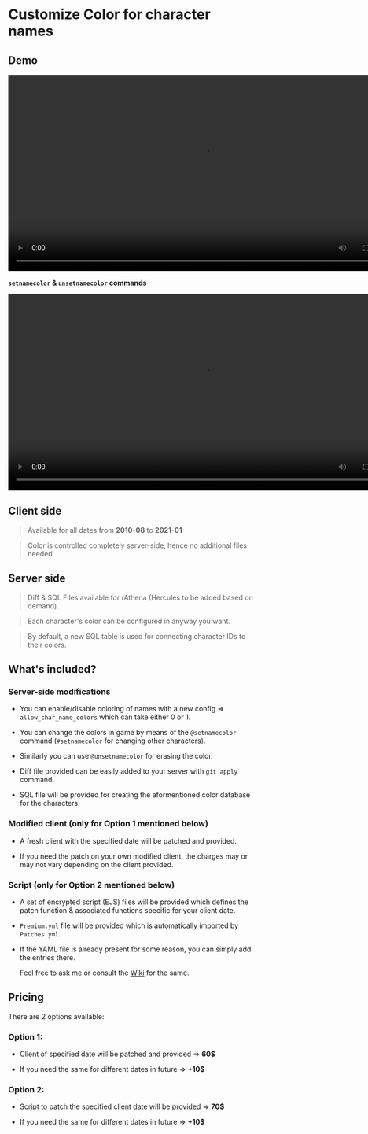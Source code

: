 
# Customize Color for character names

## Demo

<video src="https://raw.githubusercontent.com/Neo-Mind/Wikages/base/WARP/Clips/NameColor_Demo.mp4" width="800" controls></video>

**`setnamecolor` & `unsetnamecolor` commands**

<video src="https://raw.githubusercontent.com/Neo-Mind/Wikages/base/WARP/Clips/NameColor_cmdDemo.mp4" width="800" controls></video>

## Client side
> Available for all dates from **2010-08** to **2021-01**

> Color is controlled completely server-side, hence no additional files needed.

## Server side
> Diff & SQL Files available for rAthena (Hercules to be added based on demand).

> Each character's color can be configured in anyway you want.

> By default, a new SQL table is used for connecting character IDs to their colors.

## What's included?

### Server-side modifications

- You can enable/disable coloring of names with a new config => `allow_char_name_colors` which can take either 0 or 1.

- You can change the colors in game by means of the `@setnamecolor` command (`#setnamecolor` for changing other characters).

- Similarly you can use `@unsetnamecolor` for erasing the color.

- Diff file provided can be easily added to your server with `git apply` command.

- SQL file will be provided for creating the aformentioned color database for the characters.

### Modified client (only for Option 1 mentioned below)

- A fresh client with the specified date will be patched and provided.

- If you need the patch on your own modified client, the charges may or may not vary depending on the client provided.

### Script (only for Option 2 mentioned below)

- A set of encrypted script (EJS) files will be provided which defines the patch function & associated functions specific for your client date.

- `Premium.yml` file will be provided which is automatically imported by `Patches.yml`.

- If the YAML file is already present for some reason, you can simply add the entries there.

  Feel free to ask me or consult the [Wiki](https://github.com/Neo-Mind/WARP/wiki/Writing-Patches#defining-patches) for the same.

## Pricing
There are 2 options available:

### Option 1:

- Client of specified date will be patched and provided => **60$**

- If you need the same for different dates in future => **+10$**

### Option 2:

- Script to patch the specified client date will be provided => **70$**

- If you need the same for different dates in future => **+10$**
